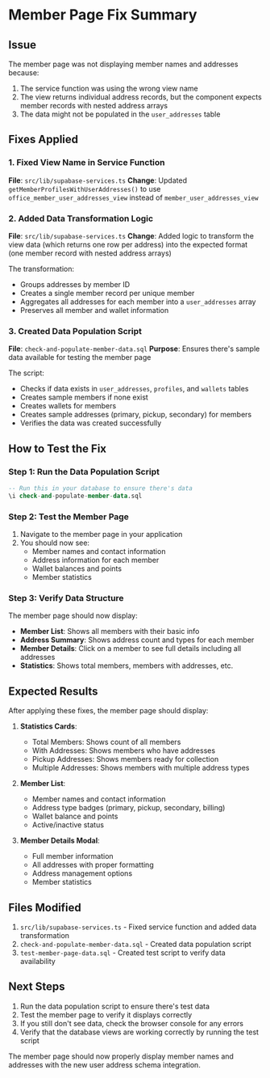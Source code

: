 # Member Page Fix Summary

## Issue
The member page was not displaying member names and addresses because:
1. The service function was using the wrong view name
2. The view returns individual address records, but the component expects member records with nested address arrays
3. The data might not be populated in the `user_addresses` table

## Fixes Applied

### 1. Fixed View Name in Service Function
**File**: `src/lib/supabase-services.ts`
**Change**: Updated `getMemberProfilesWithUserAddresses()` to use `office_member_user_addresses_view` instead of `member_user_addresses_view`

### 2. Added Data Transformation Logic
**File**: `src/lib/supabase-services.ts`
**Change**: Added logic to transform the view data (which returns one row per address) into the expected format (one member record with nested address arrays)

The transformation:
- Groups addresses by member ID
- Creates a single member record per unique member
- Aggregates all addresses for each member into a `user_addresses` array
- Preserves all member and wallet information

### 3. Created Data Population Script
**File**: `check-and-populate-member-data.sql`
**Purpose**: Ensures there's sample data available for testing the member page

The script:
- Checks if data exists in `user_addresses`, `profiles`, and `wallets` tables
- Creates sample members if none exist
- Creates wallets for members
- Creates sample addresses (primary, pickup, secondary) for members
- Verifies the data was created successfully

## How to Test the Fix

### Step 1: Run the Data Population Script
```sql
-- Run this in your database to ensure there's data
\i check-and-populate-member-data.sql
```

### Step 2: Test the Member Page
1. Navigate to the member page in your application
2. You should now see:
   - Member names and contact information
   - Address information for each member
   - Wallet balances and points
   - Member statistics

### Step 3: Verify Data Structure
The member page should now display:
- **Member List**: Shows all members with their basic info
- **Address Summary**: Shows address count and types for each member
- **Member Details**: Click on a member to see full details including all addresses
- **Statistics**: Shows total members, members with addresses, etc.

## Expected Results

After applying these fixes, the member page should display:

1. **Statistics Cards**:
   - Total Members: Shows count of all members
   - With Addresses: Shows members who have addresses
   - Pickup Addresses: Shows members ready for collection
   - Multiple Addresses: Shows members with multiple address types

2. **Member List**:
   - Member names and contact information
   - Address type badges (primary, pickup, secondary, billing)
   - Wallet balance and points
   - Active/inactive status

3. **Member Details Modal**:
   - Full member information
   - All addresses with proper formatting
   - Address management options
   - Member statistics

## Files Modified

1. `src/lib/supabase-services.ts` - Fixed service function and added data transformation
2. `check-and-populate-member-data.sql` - Created data population script
3. `test-member-page-data.sql` - Created test script to verify data availability

## Next Steps

1. Run the data population script to ensure there's test data
2. Test the member page to verify it displays correctly
3. If you still don't see data, check the browser console for any errors
4. Verify that the database views are working correctly by running the test script

The member page should now properly display member names and addresses with the new user address schema integration.
